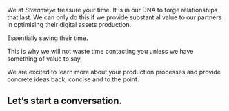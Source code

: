 We at _Streameye_ treasure your time. It is in our DNA to forge relationships that last. We can only do this if we provide substantial value to our partners in optimising their digital assets production.

Essentially saving their time.

This is why we will not waste time contacting you unless we have something of value to say.

We are excited to learn more about your production processes and provide concrete ideas back, concise and to the point.

## Let’s start a conversation.
